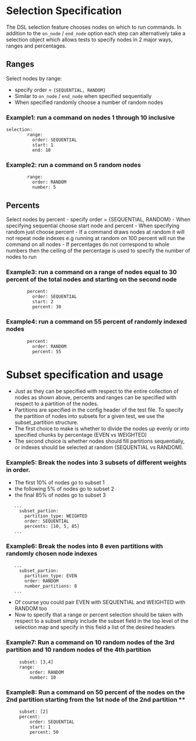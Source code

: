 # Selection Specification

The DSL selection feature chooses nodes on which to run commands.
In addition to the `on_node` / `end_node` option each step can alternatively take
a selection object which allows tests to specify nodes in 2 major ways, ranges
and percentages.

## Ranges
Select nodes by range:
  - specify order = `{SEQUENTIAL, RANDOM}`
  - Similar to `on_node` / `end_node` when specified sequentially
  - When specified randomly choose a number of random nodes
     
### Example1: run a command on nodes 1 through 10 inclusive

``` 
selection:
        range:
          order: SEQUENTIAL
          start: 1
          end: 10
```

### Example2: run a command on 5 random nodes

```selection:
        range:
          order: RANDOM
          number: 5
```
## Percents 
Select nodes by percent
      - specify order = {SEQUENTIAL, RANDOM}
      - When specifying sequential choose start node and percent
      - When specifying random just choose percent
      - If a command draws nodes at random it will not repeat node indexes
      e.g running at random on 100 percent will run the command on all nodes
      - If percentages do not correspond to whole numbers then the ceiling of 
      the percentage is used to specify the number of nodes to run


### Example3: run a command on a range of nodes equal to 30 percent of the total nodes and starting on the second node

```selection:
        percent: 
          order: SEQUENTIAL
          start: 2 
          percent: 30
```

### Example4: run a command on 55 percent of randomly indexed nodes

```selection:
        percent: 
          order: RANDOM
          percent: 55
```


# Subset specification and usage

- Just as they can be specified with respect to the entire collection 
of nodes as shown above, percents and ranges can be specified with 
respect to a partition of the nodes.  
- Partitions are specified in the config header of the 
test file.  To specify the partition of nodes into subsets for a
given test, we use the subset_partition structure. 
- The first choice to make is whether to divide the nodes up evenly or 
into specified chunks by percentage (EVEN vs WEIGHTED)  
- The second choice is whether nodes should fill partitions 
sequentially, or indexes should be selected at random
(SEQUENTIAL vs RANDOM).

### Example5: Break the nodes into 3 subsets of different weights in order.  

- The first 10% of nodes go to subset 1
- the following 5% of nodes go to subset 2 
- the final 85% of nodes go to subset 3

```config:
   ...
     subset_partion:
       partition_type: WEIGHTED
       order: SEQUENTIAL
       percents: [10, 5, 85]
   ...
```

### Example6: Break the nodes into 8 even partitions with randomly chosen node indexes 


```config:
   ...
     subset_partion:
       partition_type: EVEN
       order: RANDOM
       number_partitions: 8
   ...

```
- Of course you could pair EVEN with SEQUENTIAL and WEIGHTED with RANDOM
  too
- Now to specify that a range or percent selection should be taken with 
  respect to a subset simply include the subset field in the top level of 
  the selection map and specify in this field a list of the desired headers

### Example7: Run a command on 10 random nodes of the 3rd partition and 10 random nodes of the 4th partition

```selection:
     subset: [3,4]
     range:
         order: RANDOM
         number: 10

```


### Example8: Run a command on 50 percent of the nodes on the 2nd partition starting from the 1st node of the 2nd partition **

```selection: 
     subset: [2]
     percent:
         order: SEQUENTIAL
         start: 1
         percent: 50
```
